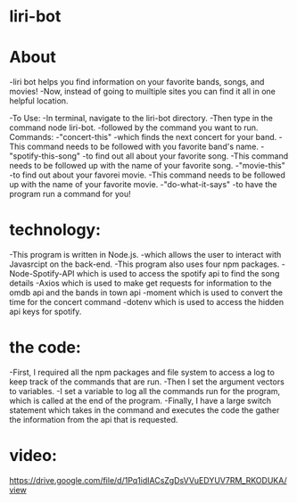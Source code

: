 # liri-bot

# About 

-liri bot helps you find information on your favorite bands, songs, and movies!
-Now, instead of going to muiltiple sites you can find it all in one helpful location.

-To Use: 
    -In terminal, navigate to the liri-bot directory.
    -Then type in the command node liri-bot.
    -followed by the command you want to run.
    Commands:
    -"concert-this" -which finds the next concert for your band.
        -This command needs to be followed with you favorite band's name.
    -"spotify-this-song" -to find out all about your favorite song.
        -This command needs to be followed up with the name of your
        favorite song.
    -"movie-this" -to find out about your favorei movie.
        -This command needs to be followed up with the name of your
        favorite movie.
    -"do-what-it-says" -to have the program run a command for you!

# technology:

-This program is written in Node.js.
    -which allows the user to interact with Javasrcipt on the back-end.
-This program also uses four npm packages.
    -Node-Spotify-API which is used to access the spotify api to find the song details
    -Axios which is used to make get requests for information to the omdb api and the bands in town api
    -moment which is used to convert the time for the concert command
    -dotenv which is used to access the hidden api keys for spotify.

# the code:

-First, I required all the npm packages and file system to access a log to keep track of the commands that are run.
-Then I set the argument vectors to variables.
-I set a variable to log all the commands run for the program, which is called at the end of the program.
-Finally, I have a large switch statement which takes in the command and executes the code the gather the information from the api that is requested.

# video: 

https://drive.google.com/file/d/1Pq1idIACsZgDsVVuEDYUV7RM_RKODUKA/view
